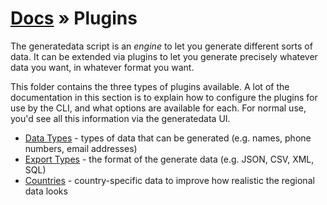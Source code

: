 # [Docs](../../../docs/README.md) &raquo; Plugins

The generatedata script is an _engine_ to let you generate different sorts of data. It can be extended via plugins
to let you generate precisely whatever data you want, in whatever format you want.

This folder contains the three types of plugins available. A lot of the documentation in this section is to explain how
to configure the plugins for use by the CLI, and what options are available for each. For normal use, you'd see all this
information via the generatedata UI.

- [Data Types](./dataTypes/README.md) - types of data that can be generated (e.g. names, phone numbers, email addresses)
- [Export Types](./exportTypes/README.md) - the format of the generate data (e.g. JSON, CSV, XML, SQL)
- [Countries](./countries/README.md) - country-specific data to improve how realistic the regional data looks

